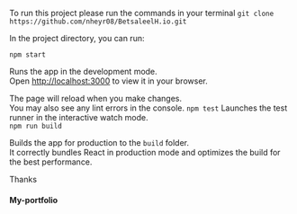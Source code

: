 
To run this project please run the commands in your terminal
`git clone https://github.com/nheyr08/BetsaleelH.io.git`

In the project directory, you can run:

 `npm start`

Runs the app in the development mode.\
Open [http://localhost:3000](http://localhost:3000) to view it in your browser.

The page will reload when you make changes.\
You may also see any lint errors in the console.
 `npm test`
Launches the test runner in the interactive watch mode.\
 `npm run build`

Builds the app for production to the `build` folder.\
It correctly bundles React in production mode and optimizes the build for the best performance.

Thanks
#### My-portfolio
